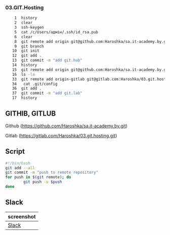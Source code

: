 ### 03.GIT.Hosting
```bash
    1  history 
    2  clear
    3  ssh-keygen
    5  cat /c/Users/адмін/.ssh/id_rsa.pub
    6  clear
    8  git remote add origin git@github.com:Haroshka/sa.it-academy.by.git
    9  git branch
   10  git init
   12  git add .
   13  git commit -m "add git.hub"
   14  history
   15  git remote add origin git@github.com:Haroshka/sa.it-academy.by.git
   16  ls -la
   33  git remote add origin-gitlab git@gitlab.com:Haroshka/03.git.hosting.git
   34   cat .git/config
   36  git add .
   37  git commit -m "add git.lab"
   17  history
```

## GITHIB, GITLUB
Github (https://github.com/Haroshka/sa.it-academy.by.git)

Gitlab (https://gitlab.com/Haroshka/03.git.hosting.git)

## Script
```bash
#!/bin/bash
git add --all
git commit -m "push to remote repository"
for push in $(git remote); do
        git push -u $push
done
```

## Slack
|screenshot|
| :------------ |
|[Slack](https://ibb.co/s5sBWTF)|
